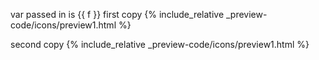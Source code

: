 var passed in is {{ f }}
first copy
{% include_relative _preview-code/icons/preview1.html  %}

second copy
{% include_relative _preview-code/icons/preview1.html  %}



